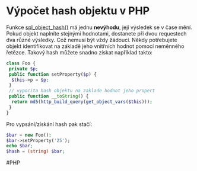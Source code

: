 # Výpočet hash objektu v PHP

Funkce [spl_object_hash()](http://php.net/manual/en/function.spl-object-hash.php)
má jednu **nevýhodu**, její výsledek se v čase mění. Pokud objekt naplníte
stejnými hodnotami, dostanete při dvou requestech dva různé výsledky. Což nemusí
být vždy žádoucí. Někdy potřebujete objekt identifikovat na základě jeho
vnitřních hodnot pomocí neměnného řetězce. Takový hash můžete snadno získat
například takto:

```php
class Foo {
 private $p;
 public function setProperty($p) {
  $this->p = $p;
 }
 // vypocita hash objektu na zaklade hodnot jeho propert
 public function __toString() {
  return md5(http_build_query(get_object_vars($this)));
 }
}
```

Pro vypsání/získání hash pak stačí:

```php
$bar = new Foo();
$bar->setProperty('25');
echo $bar;
$hash = (string) $bar;
```

#PHP